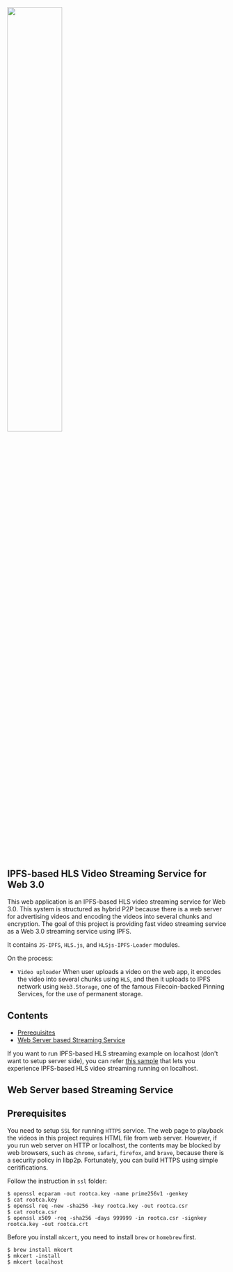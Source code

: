 <img src = "https://user-images.githubusercontent.com/59289320/164983610-4a7c91ad-08c2-4aed-8e78-00f8e2d35829.png" width="50%">

## IPFS-based HLS Video Streaming Service for Web 3.0

This web application is an IPFS-based HLS video streaming service for Web 3.0. This system is structured as hybrid P2P because there is a web server for advertising videos and encoding the videos into several chunks and encryption. The goal of this project is providing fast video streaming service as a Web 3.0 streaming service using IPFS.

It contains `JS-IPFS`, `HLS.js`, and `HLSjs-IPFS-Loader` modules.

On the process:
- `Video uploader` When user uploads a video on the web app, it encodes the video into several chunks using `HLS`, and then it uploads to IPFS network using `Web3.Storage`, one of the famous Filecoin-backed Pinning Services, for the use of permanent storage.

## Contents
- [Prerequisites](#prerequisites)
- [Web Server based Streaming Service](#web-server-based-streaming-service)

If you want to run IPFS-based HLS streaming example on localhost (don't want to setup server side), you can refer [this sample](https://github.com/ipfs-examples/js-ipfs-examples/tree/master/examples/browser-video-streaming) that lets you experience IPFS-based HLS video streaming running on localhost.


## Web Server based Streaming Service



## Prerequisites

You need to setup `SSL` for running `HTTPS` service. The web page to playback the videos in this project requires HTML file from web server. However, if you run web server on HTTP or localhost, the contents may be blocked by web browsers, such as `chrome`, `safari`, `firefox`, and `brave`, because there is a security policy in libp2p. Fortunately, you can build HTTPS using simple ceritifications.

Follow the instruction in `ssl` folder:

```
$ openssl ecparam -out rootca.key -name prime256v1 -genkey
$ cat rootca.key
$ openssl req -new -sha256 -key rootca.key -out rootca.csr
$ cat rootca.csr 
$ openssl x509 -req -sha256 -days 999999 -in rootca.csr -signkey rootca.key -out rootca.crt
```

Before you install `mkcert`, you need to install `brew` or `homebrew` first.

```
$ brew install mkcert
$ mkcert -install
$ mkcert localhost
```
